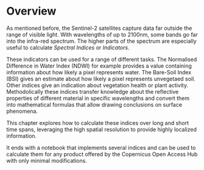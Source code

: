 # Overview

As mentioned before, the Sentinel-2 satellites capture data far outside the range of visible light. With wavelengths of up to 2100nm, some bands go far into the infra-red spectrum.
The higher parts of the spectrum are especially useful to calculate _Spectral Indices_ or _Indicators_.

These indicators can be used for a range of different tasks. The Normalised Difference in Water Index (NDWI) for example provides a value containing information about how likely a pixel represents water. The Bare-Soil Index (BSI) gives an estimate about how likely a pixel represents unvegetaed soil. Other indices give an indication about vegetation health or plant activity. Methodolically these indices transfer knowledge about the reflective properties of different material in specific wavelengths and convert them into mathematical formulas that allow drawing conclusions on surface phenomena.

This chapter explores how to calculate these indices over long and short time spans, leveraging the high spatial resolution to provide highly localized information.

It ends with a notebook that implements several indices and can be used to calculate them for any product offered by the Copernicus Open Access Hub with only minimal modifications.
